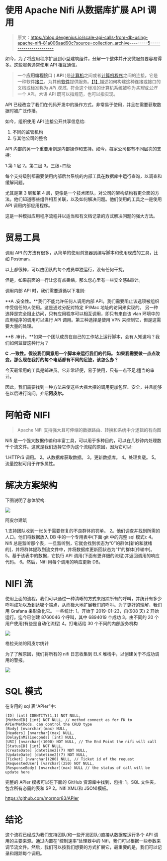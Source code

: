 # 使用 Apache Nifi 从数据库扩展 API 调用

> 原文：<https://blog.devgenius.io/scale-api-calls-from-db-using-apache-nifi-81a006aad90c?source=collection_archive---------5----------------------->

如今，为了将应用程序扩展到小型建筑组件，分解一个整体并开发微服务要容易得多。这些服务通常使用 API 相互通信。

> 一个**应用编程接口** ( **API** )是[计算机](https://en.wikipedia.org/wiki/Computer)之间或者[计算机程序](https://en.wikipedia.org/wiki/Computer_program)之间的连接。它是一种软件[接口](https://en.wikipedia.org/wiki/Interface_(computing))，为其他[软件](https://en.wikipedia.org/wiki/Software)提供服务。[【1】](https://en.wikipedia.org/wiki/API#cite_note-1)描述如何构建这种连接或接口的文档或标准称为 *API 规范*。符合这个标准的计算机系统被称为*实现*或*公开*一个 API。术语 API 既可以指规范，也可以指实现。

API 已经改变了我们在代码开发中的操作方式，非常易于使用，并且在需要获取数据时被广泛传播。

如今，组织使用 API 连接公开共享信息给:

1.  不同的监管机构
2.  与其他公司的整合

API 内部的另一个重要用例是内部操作和支持。如今，每家公司都有不同层次的支持:

1.第 1 层 2。第二层
3。三级+四级

每个支持级别都需要使用内部后台系统的内部工具在数据库中运行查询，以调查和缓解问题。

尤其是第 3 层和第 4 层，更像是一个技术团队，对公司的架构结构有更全面的方法。他们知道哪些组件相互关联，以及如何解决问题。他们使用的工具之一是使用 API 调用内部应用程序。

这是一种模拟应用程序流程并以适当和有文档记录的方式解决问题的强大方法。

# 贸易工具

调用 API 的方法有很多，从简单的使用浏览器到编写脚本和使用现成的工具，比如 Postman。

以上都很棒，可以由团队的每个成员单独运行，没有任何干扰。

但是，如果前面的一行让您有点畏缩，那么您心里有一些安全感&审计。

调用内部 API 时，我们需要遵循以下准则:

**A .安全性。**我们不能允许任何人调用内部 API。我们需要阻止该选项被组织中受信任的人使用。这是通过分配对特定 IP/Mac 地址的访问来实现的。
另一种选择是完全阻止访问，只有应用程序可以相互调用，即只有来自该 vlan 环境中的应用程序的调用可以进行 API 调用。第三种选择是使用 VPN 来控制它，但是这需要大量的处理。

**B .审计。**如果一个团队成员在自己的工作站上运行脚本，会有人知道吗？我们如何监督这种行为？

**C .一致性。假设我们同意用一个脚本来运行我们的代码。
如果我需要做一点点改变，那么现在我打的每个电话都有不同的足迹，该怎么办？**

今天最常用的工具是邮递员。它非常轻便，易于使用，只有一点不足:适当的审计。

因此，我们需要找到一种方法来使这些大摇大摆的调用更加包容、安全，并且能够在以后进行询问。介绍**阿皮尔。**

# 阿帕奇 NIFI

> Apache NiFi 支持强大且可伸缩的数据路由、转换和系统中介逻辑的有向图

Nifi 是一个强大数据传输和丰富工具，可以用于多种目的，可以在几秒钟内处理数千个流文件。这就是我们选择它作为这个流程的原因，因为它可以:

1.HTTP/S 调用。
2。从数据库获取数据。
3。更新数据库。
4。处理负载。
5。流量控制可用于许多属性。

# 解决方案架构

下图说明了总体架构:

![](img/0b16e00ee16226ce75cfc3b9e7178912.png)

阿皮尔建筑

1.支持团队收到一张关于需要修复的不良群体的罚单。
2。他们调查并找到所需的人口。他们将数据放入 DB 中的一个专用表中(下面 git 中的完整 sql 模式):
4。Nifi 总是监听那个表，一旦监听到，它就会找到状态为“0”的群体[新的和就绪的]，并将群体提取到流文件中，并将数据库更新回状态为“1”的群体[传输中]。
5。基于该表中的数据，它执行 API 调用(下面有更详细的流程)并返回调用的响应代码。
6。然后，Nifi 用每个调用的响应更新 DB。

# NIFI 流

使用上面的流程，我们可以通过一种清晰的方式来跟踪所有的呼叫，并统计有多少呼叫成功以及到达哪个端点，从而极大地扩展我们的呼叫。为了更好的理解，我们用 Grafana 来形象化它。
一些统计:
1。开始于 2019-01-23，自(908 天)
2 开始运行。迄今已创建 8760046 个呼叫，其中 6894019 个成功
3。由不同的 20 个用户使用(有些是自动化流程)
4。打电话给 30 个不同的内部服务机构

![](img/dfc4f2892b0dac71478ff7856ad1ce4b.png)

格拉夫纳的阿皮尔统计

为了了解原因，我们将所有的 nifi 日志收集到 ELK 堆栈中，以创建关于不成功调用的警报。

![](img/153ba5c57dd0040081d3324f27d6d744.png)

# SQL 模式

在专用的 sql 表“APIer”中:

```
[ID] [int] IDENTITY(1,1) NOT NULL,
[MethodID] [int] NOT NULL, // method connect as for FK to APIerMethods. can control the CRUD type
[Body] [nvarchar](max) NULL,
[Headers] [nvarchar](max) NULL,
[DelayInMiliseconds] [int] NULL, 
[URI] [nvarchar](1000) NOT NULL, // The End Point the nifi will call 
[StatusID] [int] NOT NULL, 
[CreateDate] [datetime2](7) NOT NULL,
[UpdateDate] [datetime2](7) NOT NULL,
[Ticket] [nvarchar](200) NULL, // Ticket id of the request
[RequestedUser] [varchar](250) NOT NULL,
[ResponseBody] [nvarchar](max) NULL // the status of call will be update here
```

完整的 APIer 模板可以在下面的 GitHub 资源库中找到，包括:
1。SQL 文件夹，包含所有必需的表和 SP
2。Nifi XML(和 JSON)模板。

https://github.com/mormor83/APIer

# 结论

这个流程已经成为我们支持团队(和一些开发团队:)直接从数据库运行多个 API 调用的主要来源。通过内置在“控制速率”处理器中的 Nifi，我们可以根据一些参数来调节流文件。然后，我们可以按我们想要的方式扩展它，最重要的是，我们可以记录和跟踪每个调用。